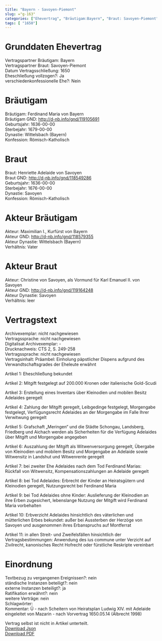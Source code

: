 ```yaml
---
title: "Bayern - Savoyen-Piemont"
slug: ="g-163"
categories: ["Ehevertrag", "Bräutigam:Bayern", "Braut: Savoyen-Piemont", "Eheschließung vollzogen?:Ja", "verschiedenkonfessionelle Ehe?:Nein", "Dynastie Bräutigam:Wittelsbach (Bayern)", "Akteur Bräutigam:Maximilian I., Kurfürst von Bayern", "Akteur Braut:Christine von Savoyen, als Vormund für Karl Emanuel II. von Savoyen", "Textbezug?:nein", "Ständisch?:nein", "Ratifikation?:nein", "Sonstiges?:nein", "Bräutigam:Bayern", "Braut: Savoyen-Piemont"]
tags: [ "1650"]
---
```

<!--more-->

# Grunddaten Ehevertrag

Vertragspartner Bräutigam: Bayern<br>
Vertragspartner Braut: Savoyen-Piemont<br>
Datum Vertragsschließung: 1650<br>
Eheschließung vollzogen?: Ja<br>
verschiedenkonfessionelle Ehe?: Nein<br>
# Bräutigam

Bräutigam: Ferdinand Maria von Bayern<br>
Bräutigam GND: http://d-nb.info/gnd/119105691<br>
Geburtsjahr: 1636-00-00<br>
Sterbejahr: 1679-00-00<br>
Dynastie: Wittelsbach (Bayern)<br>
Konfession: Römisch-Katholisch<br>
# Braut

Braut: Henriette Adelaide von Savoyen<br>
Braut GND: http://d-nb.info/gnd/118549286<br>
Geburtsjahr: 1636-00-00<br>
Sterbejahr: 1676-00-00<br>
Dynastie: Savoyen<br>
Konfession: Römisch-Katholisch<br>
# Akteur Bräutigam

Akteur: Maximilian I., Kurfürst von Bayern<br>
Akteur GND: http://d-nb.info/gnd/118579355<br>
Akteur Dynastie: Wittelsbach (Bayern)<br>
Verhältnis: Vater<br>
# Akteur Braut

Akteur: Christine von Savoyen, als Vormund für Karl Emanuel II. von Savoyen<br>
Akteur GND: http://d-nb.info/gnd/119164248<br>
Akteur Dynastie: Savoyen<br>
Verhältnis: leer<br>
# Vertragstext

Archivexemplar: nicht nachgewiesen<br>
Vertragssprache: nicht nachgewiesen<br>
Digitalisat Archivexemplar: -<br>
Drucknachweis: CTS 2, S. 249-258<br>
Vertragssprache: nicht nachgewiesen<br>
Vertragsinhalt: Präambel: Einholung päpstlicher Dispens aufgrund des Verwandtschaftsgrades der Eheleute erwähnt

Artikel 1: Eheschließung bekundet

Artikel 2: Mitgift festgelegt auf 200.000 Kronen oder italienische Gold-Scudi

Artikel 3: Erstellung eines Inventars über Kleinodien und mobilen Besitz Adelaides geregelt

Artikel 4: Zahlung der Mitgift geregelt, Leibgedinge festgelegt, Morgengabe festgelegt, Verfügungsrecht Adelaides an der Morgengabe im Falle Ihrer Verwitwung geregelt

Artikel 5: Grafschaft „Meringen“ und die Städte Schongau, Landsberg, Friedberg und Aichach werden als Sicherheiten für die Verfügung Adelaides über Mitgift und Morgengabe angegeben

Artikel 6: Auszahlung der Mitgift als Witwenversorgung geregelt, Übergabe von Kleinodien und mobilem Besitz und Morgengabe an Adelaide sowie Witwensitz in Landshut und Witwenrente geregelt

Artikel 7: bei zweiter Ehe Adelaides nach dem Tod Ferdinand Marias: Rückfall von Witwensitz, Kompensationszahlungen an Adelaide geregelt

Artikel 8: bei Tod Adelaides: Erbrecht der Kinder an Heiratsgütern und Kleinodien geregelt, Nutzungsrecht bei Ferdinand Maria

Artikel 9: bei Tod Adelaides ohne Kinder: Auslieferung der Kleinodien an ihre Erben zugesichert, lebenslange Nutzung der Mitgift wird Ferdinand Maria vorbehalten

Artikel 10: Erbverzicht Adelaides hinsichtlich des väterlichen und mütterlichen Erbes bekundet: außer bei Aussterben der Herzöge von Savoyen und ausgenommen ihres Erbanspruchs auf Montferrat

Artikel 11: in allen Streit- und Zweifelsfällen hinsichtlich der Vertragsbestimmungen: Anwendung des ius commune unter Verzicht auf Zivilrecht, kanonisches Recht Hofrecht oder fürstliche Reskripte vereinbart<br>
# Einordnung

Textbezug zu vergangenen Ereignissen?: nein<br>
ständische Instanzen beteiligt?: nein<br>
externe Instanzen beteiligt?: ja<br>
Ratifikation erwähnt?: nein<br>
weitere Verträge: nein<br>
Schlagwörter: <br>
Kommentar: Ü - nach Scheitern von Heiratsplan Ludwig XIV. mit Adelaide eingeleitet von Mazarin - nach Vorvertrag 1650.05.14 (Albrecht 1998)

Vertrag selbst ist nicht in Artikel unterteilt.<br>
[Download Json](/vertraege/vertrag-163.json)<br>
[Download PDF](/vertraege/v31.pdf)